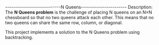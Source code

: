 ----------------------------N Queens-----------------------
Description:
The **N Queens problem** is the challenge of placing N queens on an N×N chessboard so that no two queens attack each other. This means that no two queens can share the same row, column, or diagonal.

This project implements a solution to the N Queens problem using backtracking.
